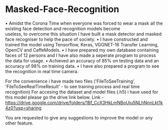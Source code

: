 # Masked-Face-Recognition

•   Amidst the Corona Time when everyone was forced to wear a mask all the existing face detection and recognition models become      
     useless,  to overcome this situation I have built a mask detector and masked face recogniser to help the pace of society.
•   I have constructed and trained the model using Tensorflow, Keras, VGGNET-16 Transfer Learning, OpenCV and CaffeModels.
•   I have prepared my own database containing faces of 12 persons and I have also made a seperate program to process the data for usage.
•   Achieved an accuracy of 85% on testing data and an accuracy of 98% on training data.
•   I have also prepared a program to see the recognition in real time camera.

For the convenience i have made two files ('FileToSeeTraining', 'FileToSeeRealTimeResult' - to see training process and real time recognition)
For accesing the dataset and model files (.h5) i have used for this model please go the drive link below.
Link - https://drive.google.com/drive/folders/1Bf_CcX3HkLmNBoUiu5NLhNnnLkt1k4z0?usp=sharing

You are requested to give any suggestions to improve the model or any other feature.